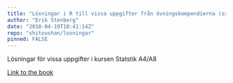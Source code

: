 ```yaml
---
title: "Lösningar i R till vissa uppgifter från övningskompendierna (samt lite annat kul)"
author: "Erik Stenberg"
date: "2018-04-19T10:41:14Z"
repo: "shitoushan/losningar"
pinned: FALSE
---
```


Lösningar för vissa uppgifter i kursen Statstik A4/A8

[Link to the book](https://bookdown.org/erikstenberg/a4a85/)
